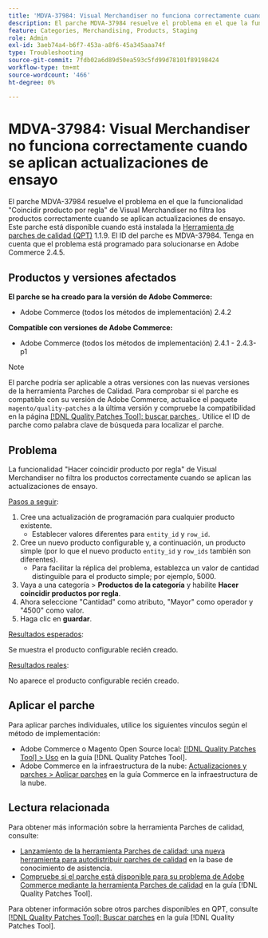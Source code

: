 ```yaml
---
title: 'MDVA-37984: Visual Merchandiser no funciona correctamente cuando se aplican actualizaciones de ensayo'
description: El parche MDVA-37984 resuelve el problema en el que la funcionalidad "Coincidir producto por regla" de Visual Merchandiser no filtra los productos correctamente cuando se aplican actualizaciones de ensayo. Este parche está disponible cuando está instalada la [Quality Patches Tool (QPT)](https://experienceleague.adobe.com/en/docs/commerce-operations/tools/quality-patches-tool/quality-patches-tool-to-self-serve-quality-patches) 1.1.9. El ID del parche es MDVA-37984. Tenga en cuenta que el problema está programado para solucionarse en Adobe Commerce 2.4.5.
feature: Categories, Merchandising, Products, Staging
role: Admin
exl-id: 3aeb74a4-b6f7-453a-a8f6-45a345aaa74f
type: Troubleshooting
source-git-commit: 7fdb02a6d89d50ea593c5fd99d78101f89198424
workflow-type: tm+mt
source-wordcount: '466'
ht-degree: 0%

---
```


# MDVA-37984: Visual Merchandiser no funciona correctamente cuando se aplican actualizaciones de ensayo

El parche MDVA-37984 resuelve el problema en el que la funcionalidad &quot;Coincidir producto por regla&quot; de Visual Merchandiser no filtra los productos correctamente cuando se aplican actualizaciones de ensayo. Este parche está disponible cuando está instalada la [Herramienta de parches de calidad (QPT)](https://experienceleague.adobe.com/en/docs/commerce-operations/tools/quality-patches-tool/quality-patches-tool-to-self-serve-quality-patches) 1.1.9. El ID del parche es MDVA-37984. Tenga en cuenta que el problema está programado para solucionarse en Adobe Commerce 2.4.5.

## Productos y versiones afectados

**El parche se ha creado para la versión de Adobe Commerce:**

* Adobe Commerce (todos los métodos de implementación) 2.4.2

**Compatible con versiones de Adobe Commerce:**

* Adobe Commerce (todos los métodos de implementación) 2.4.1 - 2.4.3-p1

>[!NOTE]
>
>El parche podría ser aplicable a otras versiones con las nuevas versiones de la herramienta Parches de Calidad. Para comprobar si el parche es compatible con su versión de Adobe Commerce, actualice el paquete `magento/quality-patches` a la última versión y compruebe la compatibilidad en la página [[!DNL Quality Patches Tool]: buscar parches ](https://experienceleague.adobe.com/en/docs/commerce-operations/tools/quality-patches-tool/quality-patches-tool-to-self-serve-quality-patches). Utilice el ID de parche como palabra clave de búsqueda para localizar el parche.

## Problema

La funcionalidad &quot;Hacer coincidir producto por regla&quot; de Visual Merchandiser no filtra los productos correctamente cuando se aplican las actualizaciones de ensayo.

<u>Pasos a seguir</u>:

1. Cree una actualización de programación para cualquier producto existente.
   * Establecer valores diferentes para `entity_id` y `row_id`.
1. Cree un nuevo producto configurable y, a continuación, un producto simple (por lo que el nuevo producto `entity_id` y `row_ids` también son diferentes).
   * Para facilitar la réplica del problema, establezca un valor de cantidad distinguible para el producto simple; por ejemplo, 5000.
1. Vaya a una categoría > **Productos de la categoría** y habilite **Hacer coincidir productos por regla**.
1. Ahora seleccione &quot;Cantidad&quot; como atributo, &quot;Mayor&quot; como operador y &quot;4500&quot; como valor.
1. Haga clic en **guardar**.

<u>Resultados esperados</u>:

Se muestra el producto configurable recién creado.

<u>Resultados reales</u>:

No aparece el producto configurable recién creado.

## Aplicar el parche

Para aplicar parches individuales, utilice los siguientes vínculos según el método de implementación:

* Adobe Commerce o Magento Open Source local: [[!DNL Quality Patches Tool] > Uso](/help/tools/quality-patches-tool/usage.md) en la guía [!DNL Quality Patches Tool].
* Adobe Commerce en la infraestructura de la nube: [Actualizaciones y parches > Aplicar parches](https://experienceleague.adobe.com/docs/commerce-cloud-service/user-guide/develop/upgrade/apply-patches.html) en la guía Commerce en la infraestructura de la nube.

## Lectura relacionada

Para obtener más información sobre la herramienta Parches de calidad, consulte:

* [Lanzamiento de la herramienta Parches de calidad: una nueva herramienta para autodistribuir parches de calidad](https://experienceleague.adobe.com/en/docs/commerce-operations/tools/quality-patches-tool/quality-patches-tool-to-self-serve-quality-patches) en la base de conocimiento de asistencia.
* [Compruebe si el parche está disponible para su problema de Adobe Commerce mediante la herramienta Parches de calidad](/help/tools/quality-patches-tool/patches-available-in-qpt/check-patch-for-magento-issue-with-magento-quality-patches.md) en la guía [!DNL Quality Patches Tool].

Para obtener información sobre otros parches disponibles en QPT, consulte [[!DNL Quality Patches Tool]: Buscar parches](https://experienceleague.adobe.com/tools/commerce-quality-patches/index.html) en la guía [!DNL Quality Patches Tool].
